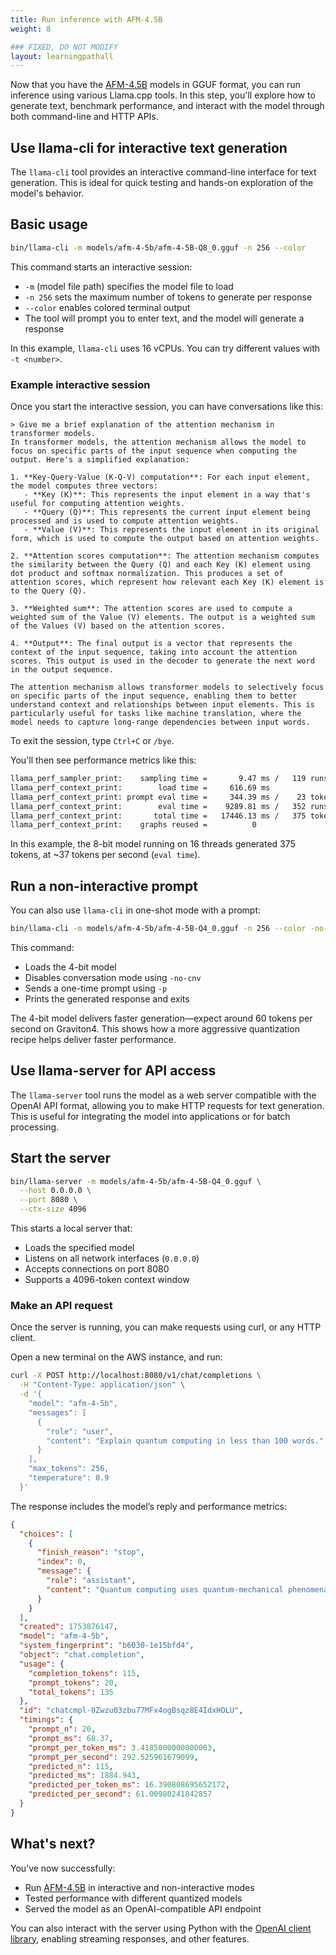 ```yaml
---
title: Run inference with AFM-4.5B
weight: 8

### FIXED, DO NOT MODIFY
layout: learningpathall
---
```


Now that you have the [AFM-4.5B](https://huggingface.co/arcee-ai/AFM-4.5B) models in GGUF format, you can run inference using various Llama.cpp tools. In this step, you'll explore how to generate text, benchmark performance, and interact with the model through both command-line and HTTP APIs.


## Use llama-cli for interactive text generation

The `llama-cli` tool provides an interactive command-line interface for text generation. This is ideal for quick testing and hands-on exploration of the model's behavior.

## Basic usage

```bash
bin/llama-cli -m models/afm-4-5b/afm-4-5B-Q8_0.gguf -n 256 --color
```

This command starts an interactive session:

- `-m` (model file path) specifies the model file to load
- `-n 256` sets the maximum number of tokens to generate per response
- `--color` enables colored terminal output
- The tool will prompt you to enter text, and the model will generate a response

In this example, `llama-cli` uses 16 vCPUs. You can try different values with `-t <number>`.

### Example interactive session

Once you start the interactive session, you can have conversations like this:

```console
> Give me a brief explanation of the attention mechanism in transformer models.
In transformer models, the attention mechanism allows the model to focus on specific parts of the input sequence when computing the output. Here's a simplified explanation:

1. **Key-Query-Value (K-Q-V) computation**: For each input element, the model computes three vectors:
   - **Key (K)**: This represents the input element in a way that's useful for computing attention weights.
   - **Query (Q)**: This represents the current input element being processed and is used to compute attention weights.
   - **Value (V)**: This represents the input element in its original form, which is used to compute the output based on attention weights.

2. **Attention scores computation**: The attention mechanism computes the similarity between the Query (Q) and each Key (K) element using dot product and softmax normalization. This produces a set of attention scores, which represent how relevant each Key (K) element is to the Query (Q).

3. **Weighted sum**: The attention scores are used to compute a weighted sum of the Value (V) elements. The output is a weighted sum of the Values (V) based on the attention scores.

4. **Output**: The final output is a vector that represents the context of the input sequence, taking into account the attention scores. This output is used in the decoder to generate the next word in the output sequence.

The attention mechanism allows transformer models to selectively focus on specific parts of the input sequence, enabling them to better understand context and relationships between input elements. This is particularly useful for tasks like machine translation, where the model needs to capture long-range dependencies between input words.
```

To exit the session, type `Ctrl+C` or `/bye`.

You'll then see performance metrics like this:

```bash
llama_perf_sampler_print:    sampling time =       9.47 ms /   119 runs   (    0.08 ms per token, 12569.98 tokens per second)
llama_perf_context_print:        load time =     616.69 ms
llama_perf_context_print: prompt eval time =     344.39 ms /    23 tokens (   14.97 ms per token,    66.79 tokens per second)
llama_perf_context_print:        eval time =    9289.81 ms /   352 runs   (   26.39 ms per token,    37.89 tokens per second)
llama_perf_context_print:       total time =   17446.13 ms /   375 tokens
llama_perf_context_print:    graphs reused =          0
```

In this example, the 8-bit model running on 16 threads generated 375 tokens, at ~37 tokens per second (`eval time`).

## Run a non-interactive prompt

You can also use `llama-cli` in one-shot mode with a prompt:

```bash
bin/llama-cli -m models/afm-4-5b/afm-4-5B-Q4_0.gguf -n 256 --color -no-cnv -p "Give me a brief explanation of the attention mechanism in transformer models."
```
This command:
- Loads the 4-bit model
- Disables conversation mode using  `-no-cnv`
- Sends a one-time prompt using `-p`
- Prints the generated response and exits

The 4-bit model delivers faster generation—expect around 60 tokens per second on Graviton4. This shows how a more aggressive quantization recipe helps deliver faster performance.

## Use llama-server for API access

The `llama-server` tool runs the model as a web server compatible with the OpenAI API format, allowing you to make HTTP requests for text generation. This is useful for integrating the model into applications or for batch processing.

## Start the server

```bash
bin/llama-server -m models/afm-4-5b/afm-4-5B-Q4_0.gguf \
  --host 0.0.0.0 \
  --port 8080 \
  --ctx-size 4096
```

This starts a local server that:
- Loads the specified model
- Listens on all network interfaces (`0.0.0.0`)
- Accepts connections on port 8080
- Supports a 4096-token context window

### Make an API request

Once the server is running, you can make requests using curl, or any HTTP client. 

Open a new terminal on the AWS instance, and run:

```bash
curl -X POST http://localhost:8080/v1/chat/completions \
  -H "Content-Type: application/json" \
  -d '{
    "model": "afm-4-5b",
    "messages": [
      {
        "role": "user",
        "content": "Explain quantum computing in less than 100 words."
      }
    ],
    "max_tokens": 256,
    "temperature": 0.9
  }'
```

The response includes the model’s reply and performance metrics:

```json
{
  "choices": [
    {
      "finish_reason": "stop",
      "index": 0,
      "message": {
        "role": "assistant",
        "content": "Quantum computing uses quantum-mechanical phenomena like superposition and entanglement to solve complex problems much faster than classical computers. Instead of binary bits (0 or 1), quantum bits (qubits) can exist in multiple states simultaneously, allowing for parallel processing of vast combinations of possibilities. This enables quantum computers to perform certain calculations exponentially faster, particularly in areas like cryptography, optimization, and drug discovery. However, quantum systems are fragile and prone to errors, requiring advanced error correction techniques. Current quantum computers are still in early stages but show promise for transformative applications."
      }
    }
  ],
  "created": 1753876147,
  "model": "afm-4-5b",
  "system_fingerprint": "b6030-1e15bfd4",
  "object": "chat.completion",
  "usage": {
    "completion_tokens": 115,
    "prompt_tokens": 20,
    "total_tokens": 135
  },
  "id": "chatcmpl-0Zwzu03zbu77MFx4ogBsqz8E4IdxHOLU",
  "timings": {
    "prompt_n": 20,
    "prompt_ms": 68.37,
    "prompt_per_token_ms": 3.4185000000000003,
    "prompt_per_second": 292.525961679099,
    "predicted_n": 115,
    "predicted_ms": 1884.943,
    "predicted_per_token_ms": 16.390808695652172,
    "predicted_per_second": 61.00980241842857
  }
}
```

## What's next?

You’ve now successfully:

- Run [AFM-4.5B](https://huggingface.co/arcee-ai/AFM-4.5B) in interactive and non-interactive modes
- Tested performance with different quantized models
- Served the model as an OpenAI-compatible API endpoint

You can also interact with the server using Python with the [OpenAI client library](https://github.com/openai/openai-python), enabling streaming responses, and other features.
